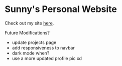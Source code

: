 # Sunny's Personal Website

Check out my site [here](casio987.github.io).

Future Modifications?
- update projects page
- add responsiveness to navbar
- dark mode when?
- use a more updated profile pic xd
